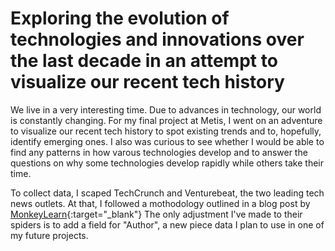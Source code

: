 # Exploring the evolution of technologies and innovations over the last decade in an attempt to visualize our recent tech history

We live in a very interesting time. Due to advances in technology, our world is constantly changing. For my final project at Metis, I went on an adventure to visualize our recent tech history to spot existing trends and to, hopefully, identify emerging ones. 
I also was curious to see whether I would be able to find any patterns in how varous technologies develop and to answer the questions on why some technologies develop rapidly while others take their time.

To collect data, I scaped TechCrunch and Venturebeat, the two leading tech news outlets. At that, I followed a mothodology outlined in a blog post by [MonkeyLearn](https://monkeylearn.com/blog/filtering-startup-news-machine-learning/){:target="_blank"}
The only adjustment I've made to their spiders is to add a field for "Author", a new piece data I plan to use in one of my future projects. 
